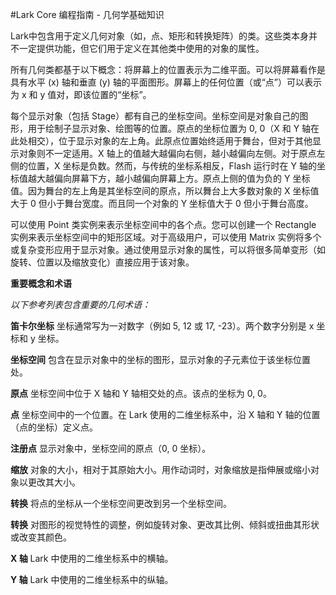 #Lark Core 编程指南 - 几何学基础知识


Lark中包含用于定义几何对象（如，点、矩形和转换矩阵）的类。这些类本身并不一定提供功能，但它们用于定义在其他类中使用的对象的属性。

所有几何类都基于以下概念：将屏幕上的位置表示为二维平面。可以将屏幕看作是具有水平 (x) 轴和垂直 (y) 轴的平面图形。屏幕上的任何位置（或“点”）可以表示为 x 和 y 值对，即该位置的“坐标”。

每个显示对象（包括 Stage）都有自己的坐标空间。坐标空间是对象自己的图形，用于绘制子显示对象、绘图等的位置。原点的坐标位置为 0, 0（X 和 Y 轴在此处相交），位于显示对象的左上角。此原点位置始终适用于舞台，但对于其他显示对象则不一定适用。X 轴上的值越大越偏向右侧，越小越偏向左侧。对于原点左侧的位置，X 坐标是负数。然而，与传统的坐标系相反，Flash 运行时在 Y 轴的坐标值越大越偏向屏幕下方，越小越偏向屏幕上方。原点上侧的值为负的 Y 坐标值。因为舞台的左上角是其坐标空间的原点，所以舞台上大多数对象的 X 坐标值大于 0 但小于舞台宽度。而且同一个对象的 Y 坐标值大于 0 但小于舞台高度。

可以使用 Point 类实例来表示坐标空间中的各个点。您可以创建一个 Rectangle 实例来表示坐标空间中的矩形区域。对于高级用户，可以使用 Matrix 实例将多个或复杂变形应用于显示对象。通过使用显示对象的属性，可以将很多简单变形（如旋转、位置以及缩放变化）直接应用于该对象。

**重要概念和术语**

*以下参考列表包含重要的几何术语：*

**笛卡尔坐标** 坐标通常写为一对数字（例如 5, 12 或 17, -23）。两个数字分别是 x 坐标和 y 坐标。

**坐标空间** 包含在显示对象中的坐标的图形，显示对象的子元素位于该坐标位置处。

**原点** 坐标空间中位于 X 轴和 Y 轴相交处的点。该点的坐标为 0, 0。

**点** 坐标空间中的一个位置。在 Lark 使用的二维坐标系中，沿 X 轴和 Y 轴的位置（点的坐标）定义点。

**注册点** 显示对象中，坐标空间的原点（0, 0 坐标）。

**缩放** 对象的大小，相对于其原始大小。用作动词时，对象缩放是指伸展或缩小对象以更改其大小。

**转换** 将点的坐标从一个坐标空间更改到另一个坐标空间。

**转换** 对图形的视觉特性的调整，例如旋转对象、更改其比例、倾斜或扭曲其形状或改变其颜色。

**X 轴** Lark 中使用的二维坐标系中的横轴。

**Y 轴** Lark 中使用的二维坐标系中的纵轴。